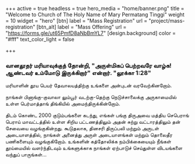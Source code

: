 +++
active = true
headless = true
hero_media = "home/banner.png"
title = "Welcome to Church of The Holy Name of Mary Permatang Tinggi"
weight = 10
widget = "hero"
[btn]
label = "Mass Registration"
url = "project/mass-registration"
[btn_alt]
label = "Mass Offering"
url = "https://forms.gle/ut65PmfD8aNbBmYL7"
[design.background]
color = "#fff"
text_color_light = false

+++
### **வானதூதர் மரியாவுக்குத் தோன்றி, "அருள்மிகப் பெற்றவரே வாழ்க! ஆண்டவர் உம்மோடு இருக்கிறார்" என்றார்.  "லூக்கா 1:28**"

மரியாளின் தூய பெயர் தேவாலயத்திற்கு உங்களை அன்புடன் வரவேற்கினறோம்.

நாங்கள் பினாங்கு-குவாலா லும்பூர் வடற்கு-தெற்கு நெடுச்சாலைக்கு அருகாமையில் உள்ள பெர்மாத்தாங் திங்கியில் அமைந்திருக்கின்றோம். 

திடம் கொண்ட 2000 குடும்பங்களை கடந்து, எங்கள் பங்கு திருஅவை மத்திய செபெராங் பெராய்  மாவட்டத்தில் உள்ள சிறிய பட்டணத்திலும் அதன் சுற்று வட்டாரத்திலும் தன் சேவையை வழங்குகின்றது.  கூடுதலாக, தினசரி திருப்பலி மற்றும் அருடள் அடையாளத்தில், நாங்கள் அனைத்து அருள் அடையாளங்கள் மற்றும் தொலைதீர பணிகளையும் வழங்குகிறோம். உங்களின் கத்தோலிக்க நம்பிக்கையையும் நீங்கள் தூய்மையில் வளர்ந்திடவும் உங்களுக்காக நாங்கள் ஏற்பாடுச் செய்துள்ள விடயங்களை வந்துப் பாருங்கள்... 